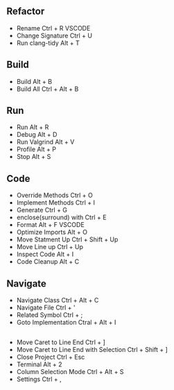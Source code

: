 [//]: # (#clion keymaps)
## Refactor
- Rename 			Ctrl + R	VSCODE
- Change Signature 	Ctrl + U
- Run clang-tidy 	Alt  + T

## Build
- Build 			Alt  + B
- Build All 		Ctrl + Alt + B

## Run
- Run 				Alt  + R
- Debug				Alt  + D
- Run Valgrind		Alt  + V
- Profile			Alt  + P
- Stop 				Alt  + S

## Code 
- Override Methods	Ctrl + O
- Implement Methods	Ctrl + I
- Generate 			Ctrl + G
- enclose(surround) with 	Ctrl + E
- Format			Alt  + F	VSCODE
- Optimize Imports	Alt  + O
- Move Statment Up	Ctrl + Shift + Up
- Move Line up 		Ctrl + Up
- Inspect Code 		Alt  + I
- Code Cleanup		Alt  + C

## Navigate
- Navigate Class   	Ctrl + Alt + C
- Navigate File   	Ctrl + '
- Related Symbol	Ctrl + ;
- Goto Implementation 	Ctral + Alt + I

##
- Move Caret to Line End	Ctrl + ]
- Move Caret to Line End with Selection 	Ctrl + Shift + ]
- Close Project 			Ctrl + Esc
- Terminal 					Alt + 2
- Column Selection Mode 	Ctrl + Alt + S
- Settings 					Ctrl + ,

